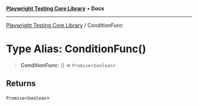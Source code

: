 [**Playwright Testing Core Library**](../README.md) • **Docs**

***

[Playwright Testing Core Library](../README.md) / ConditionFunc

# Type Alias: ConditionFunc()

> **ConditionFunc**: () => `Promise`\<`boolean`\>

## Returns

`Promise`\<`boolean`\>
